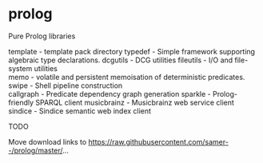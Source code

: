 prolog
======

Pure Prolog libraries

template		- template pack directory
typedef		- Simple framework supporting algebraic type declarations.
dcgutils		- DCG utilities 
fileutils	- I/O and file-system utilities       
memo			- volatile and persistent memoisation of deterministic predicates.
swipe			- Shell pipeline construction          
callgraph	- Predicate dependency graph generation
sparkle		- Prolog-friendly SPARQL client
musicbrainz	- Musicbrainz web service client     
sindice     - Sindice semantic web index client    


TODO

Move download links to https://raw.githubusercontent.com/samer--/prolog/master/...
